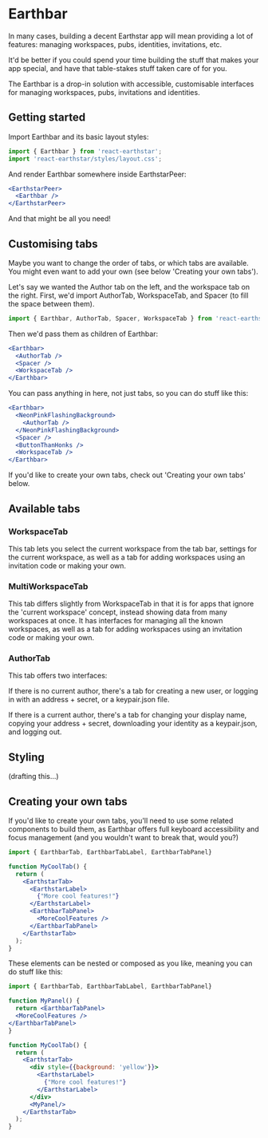 # Earthbar

In many cases, building a decent Earthstar app will mean providing a lot of features: managing workspaces, pubs, identities, invitations, etc.

It'd be better if you could spend your time building the stuff that makes your app special, and have that table-stakes stuff taken care of for you.

The Earthbar is a drop-in solution with accessible, customisable interfaces for managing workspaces, pubs, invitations and identities.

## Getting started

Import Earthbar and its basic layout styles:

```js
import { Earthbar } from 'react-earthstar';
import 'react-earthstar/styles/layout.css';
```

And render Earthbar somewhere inside EarthstarPeer:

```jsx
<EarthstarPeer>
  <Earthbar />
</EarthstarPeer>
```

And that might be all you need!

## Customising tabs

Maybe you want to change the order of tabs, or which tabs are available. You might even want to add your own (see below 'Creating your own tabs').

Let's say we wanted the Author tab on the left, and the workspace tab on the right. First, we'd import AuthorTab, WorkspaceTab, and Spacer (to fill the space between them).

```jsx
import { Earthbar, AuthorTab, Spacer, WorkspaceTab } from 'react-earthstar';
```

Then we'd pass them as children of Earthbar:

```jsx
<Earthbar>
  <AuthorTab />
  <Spacer />
  <WorkspaceTab />
</Earthbar>
```

You can pass anything in here, not just tabs, so you can do stuff like this:

```jsx
<Earthbar>
  <NeonPinkFlashingBackground>
    <AuthorTab />
  </NeonPinkFlashingBackground>
  <Spacer />
  <ButtonThanHonks />
  <WorkspaceTab />
</Earthbar>
```

If you'd like to create your own tabs, check out 'Creating your own tabs' below.

## Available tabs

### WorkspaceTab

This tab lets you select the current workspace from the tab bar, settings for the current workspace, as well as a tab for adding workspaces using an invitation code or making your own.

### MultiWorkspaceTab

This tab differs slightly from WorkspaceTab in that it is for apps that ignore the 'current workspace' concept, instead showing data from many workspaces at once. It has interfaces for managing all the known workspaces, as well as a tab for adding workspaces using an invitation code or making your own.

### AuthorTab

This tab offers two interfaces:

If there is no current author, there's a tab for creating a new user, or logging in with an address + secret, or a keypair.json file.

If there is a current author, there's a tab for changing your display name, copying your address + secret, downloading your identity as a keypair.json, and logging out.

## Styling

(drafting this...)

## Creating your own tabs

If you'd like to create your own tabs, you'll need to use some related components to build them, as Earthbar offers full keyboard accessibility and focus management (and you wouldn't want to break that, would you?)

```jsx
import { EarthbarTab, EarthbarTabLabel, EarthbarTabPanel}

function MyCoolTab() {
  return (
    <EarthstarTab>
      <EarthstarLabel>
        {"More cool features!"}
      </EarthstarLabel>
      <EarthbarTabPanel>
        <MoreCoolFeatures />
      </EarthbarTabPanel>
    </EarthstarTab>
  );
}
```

These elements can be nested or composed as you like, meaning you can do stuff like this:

```jsx
import { EarthbarTab, EarthbarTabLabel, EarthbarTabPanel}

function MyPanel() {
  return <EarthbarTabPanel>
  <MoreCoolFeatures />
</EarthbarTabPanel>
}

function MyCoolTab() {
  return (
    <EarthstarTab>
      <div style={{background: 'yellow'}}>
        <EarthstarLabel>
          {"More cool features!"}
        </EarthstarLabel>
      </div>
      <MyPanel/>
    </EarthstarTab>
  );
}
```
